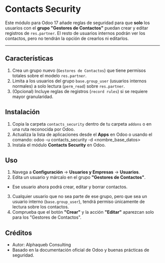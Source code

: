 # Contacts Security

Este módulo para Odoo 17 añade reglas de seguridad para que **solo** los usuarios
con el **grupo "Gestores de Contactos"** puedan crear y editar registros de `res.partner`.
El resto de usuarios internos podrán ver los contactos, pero no tendrán la opción
de crearlos ni editarlos.

---

## Características

1. Crea un grupo nuevo (`Gestores de Contactos`) que tiene permisos totales
   sobre el modelo `res.partner`.
2. Limita a los usuarios del grupo `base.group_user` (usuarios internos normales)
   a solo lectura (`perm_read`) sobre `res.partner`.
3. (Opcional) Incluye reglas de registros (`record rules`) si se requiere mayor granularidad.

## Instalación

1. Copia la carpeta `contacts_security` dentro de tu carpeta `addons` o en una
   ruta reconocida por Odoo.
2. Actualiza la lista de aplicaciones desde el **Apps** en Odoo o usando el comando:
 odoo -u contacts_security -d <nombre_base_datos>
3. Instala el módulo **Contacts Security** en Odoo.

## Uso

1. Navega a **Configuración** → **Usuarios y Empresas** → **Usuarios**.
2. Edita un usuario y márcalo en el grupo **"Gestores de Contactos"**.
- Ese usuario ahora podrá crear, editar y borrar contactos.
3. Cualquier usuario que no sea parte de ese grupo, pero que sea un usuario interno
(`base.group_user`), tendrá permiso únicamente de lectura sobre los contactos.
4. Comprueba que el botón **"Crear"** y la acción **"Editar"** aparezcan solo para
los "Gestores de Contactos".

## Créditos

- Autor: Alphaqueb Consulting
- Basado en la documentación oficial de Odoo y buenas prácticas de seguridad.



